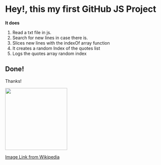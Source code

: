 # Hey!, this my first GitHub JS Project 

**It does**

1. Read a txt file in js.
2. Search for new lines in case there is.
3. Slices new lines with the indexOf array function
4. It creates a random Index of the quotes list 
5. Logs the quotes array random index

## Done!

Thanks! 

<img src="https://upload.wikimedia.org/wikipedia/commons/9/99/Unofficial_JavaScript_logo_2.svg" alt="" width="200px" height="200px">

[Image Link from Wikipedia](https://simple.wikipedia.org/wiki/JavaScript)
